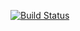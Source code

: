 [![Build Status](https://travis-ci.org/lexbonder/zelda-cookbook-backend.svg?branch=master)](https://travis-ci.org/lexbonder/zelda-cookbook-backend)
